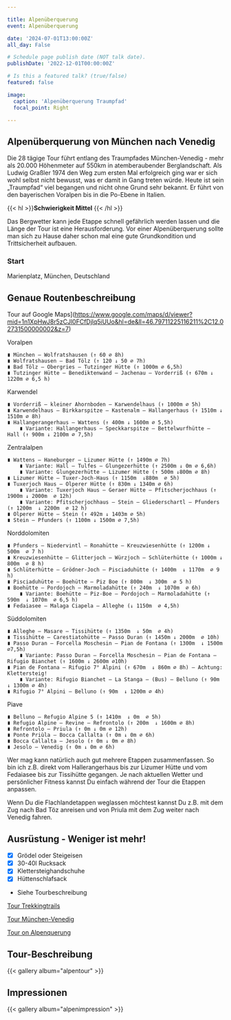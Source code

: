 ```yaml
---

title: Alpenüberquerung
event: Alpenüberquerung

date: '2024-07-01T13:00:00Z'
all_day: False

# Schedule page publish date (NOT talk date).
publishDate: '2022-12-01T00:00:00Z'

# Is this a featured talk? (true/false)
featured: false

image:
  caption: 'Alpenüberquerung Traumpfad'
  focal_point: Right

---
```


## **Alpenüberquerung von München nach Venedig**

Die 28 tägige Tour führt entlang des Traumpfades München-Venedig - mehr als 20.000 Höhenmeter auf 550km in atemberaubender Berglandschaft. Als Ludwig Graßler 1974 den Weg zum ersten Mal erfolgreich ging war er sich wohl selbst nicht bewusst, was er damit in Gang treten würde. Heute ist sein „Traumpfad“ viel begangen und nicht ohne Grund sehr bekannt. Er führt von den bayerischen Voralpen bis in die Po-Ebene in Italien.

{{< hl >}}**Schwierigkeit Mittel** {{< /hl >}}

Das Bergwetter kann jede Etappe schnell gefährlich werden lassen und die Länge der Tour ist eine Herausforderung. Vor einer Alpenüberquerung sollte man sich zu Hause daher schon mal eine gute Grundkondition und Trittsicherheit aufbauen.

### Start 
Marienplatz, München, Deutschland

## Genaue Routenbeschreibung

Tour auf Google Maps](https://www.google.com/maps/d/viewer?mid=1n1XpHwJ8r5zCJl0FCfDjlq5iUUo&hl=de&ll=46.79711225116211%2C12.02731500000002&z=7)

Voralpen

    ∎ München – Wolfratshausen (↑ 60 ∅ 8h)
    ∎ Wolfratshausen – Bad Tölz (↑ 120 ↓ 50 ∅ 7h)
    ∎ Bad Tölz – Obergries – Tutzinger Hütte (↑ 1000m ∅ 6,5h)
    ∎ Tutzinger Hütte – Benediktenwand – Jachenau – Vorderriß (↑ 670m ↓ 1220m ∅ 6,5 h)

Karwendel

    ∎ Vorderriß – kleiner Ahornboden – Karwendelhaus (↑ 1000m ∅ 5h)
    ∎ Karwendelhaus – Birkkarspitze – Kastenalm – Hallangerhaus (↑ 1510m ↓ 1510m ∅ 8h)
    ∎ Hallangerangerhaus – Wattens (↑ 400m ↓ 1600m ∅ 5,5h)
        ∎ Variante: Hallangerhaus – Speckkarspitze – Bettelwurfhütte – Hall (↑ 900m ↓ 2100m ∅ 7,5h)

Zentralalpen

    ∎ Wattens – Haneburger – Lizumer Hütte (↑ 1490m ∅ 7h)
        ∎ Variante: Hall – Tulfes – Glungezerhütte (↑ 2500m ↓ 0m ∅ 6,6h)
        ∎ Variante: Glungezerhütte – Lizumer Hütte (↑ 500m ↓800m ∅ 8h)
    ∎ Lizumer Hütte – Tuxer-Joch-Haus (↑ 1150m  ↓880m  ∅ 5h)
    ∎ Tuxerjoch Haus – Olperer Hütte (↑ 830m ↓ 1340m ∅ 6h)
        ∎ Variante: Tuxerjoch Haus – Geraer Hütte – Pfitscherjochhaus (↑ 1900m ↓ 2000m  ∅ 12h)
        ∎ Variante: Pfitscherjochhaus – Stein – Gliederschartl – Pfunders (↑ 1200m  ↓ 2200m  ∅ 12 h)
    ∎ Olperer Hütte – Stein (↑ 492m ↓ 1403m ∅ 5h)
    ∎ Stein – Pfunders (↑ 1100m ↓ 1500m ∅ 7,5h)

Norddolomiten

    ∎ Pfunders – Niedervintl – Ronahütte – Kreuzwiesenhütte (↑ 1200m ↓ 500m  ∅ 7 h)
    ∎ Kreuzwiesenhütte – Glitterjoch – Würzjoch – Schlüterhütte (↑ 1000m ↓ 800m  ∅ 8 h)
    ∎ Schlüterhütte – Grödner-Joch – Pisciaduhütte (↑ 1400m  ↓ 1170m  ∅ 9 h)
    ∎ Pisciaduhütte – Boehütte – Piz Boe (↑ 800m  ↓ 300m  ∅ 5 h)
    ∎ Boehütte – Pordojoch – Marmoladahütte (↑ 240m  ↓ 1070m  ∅ 6h)
        ∎ Variante: Boehütte – Piz-Boe – Pordojoch – Marmoladahütte (↑ 590m  ↓ 1070m  ∅ 6,5 h)
    ∎ Fedaiasee – Malaga Ciapela – Alleghe (↓ 1150m  ∅ 4,5h)

Süddolomiten

    ∎ Alleghe – Masare – Tissihütte (↑ 1350m  ↓ 50m  ∅ 4h)
    ∎ Tissihütte – Carestiatohütte – Passo Duran (↑ 1450m ↓ 2000m  ∅ 10h)
    ∎ Passo Duran – Forcella Moschesin – Pian de Fontana (↑ 1300m  ↓ 1500m  ∅7,5h)
        ∎ Variante: Passo Duran – Forcella Moschesin – Pian de Fontana – Rifugio Bianchet (↑ 1600m ↓ 2600m ∅10h)
    ∎ Pian de Fontana – Rifugio 7° Alpini (↑ 670m  ↓ 860m ∅ 8h) – Achtung: Klettersteig!
        ∎ Variante: Rifugio Bianchet – La Stanga – (Bus) – Belluno (↑ 90m  ↓ 1300m ∅ 4h)
    ∎ Rifugio 7° Alpini – Belluno (↑ 90m  ↓ 1200m ∅ 4h)

Piave

    ∎ Belluno – Refugio Alpine 5 (↑ 1410m  ↓ 0m  ∅ 5h)
    ∎ Refugio Alpine – Revine – Refrontolo (↑ 200m  ↓ 1600m ∅ 8h)
    ∎ Refrontolo – Priula (↑ 0m ↓ 0m ∅ 12h)
    ∎ Ponte Priùla – Bocca Callalta (↑ 0m ↓ 0m ∅ 6h)
    ∎ Bocca Callalta – Jesolo (↑ 0m ↓ 0m ∅ 8h)
    ∎ Jesolo – Venedig (↑ 0m ↓ 0m ∅ 6h)

Wer mag kann natürlich auch gut mehrere Etappen zusammenfassen. So bin ich z.B. direkt vom Hallerangerhaus bis zur Lizumer Hütte und vom Fedaiasee bis zur Tissihütte gegangen. Je nach aktuellen Wetter und persönlicher Fitness kannst Du einfach während der Tour die Etappen anpassen.

Wenn Du die Flachlandetappen weglassen möchtest kannst Du z.B. mit dem Zug nach Bad Töz anreisen und von Priula mit dem Zug weiter nach Venedig fahren.

## Ausrüstung - Weniger ist mehr!

- [x] Grödel oder Steigeisen
- [x] 30-40l Rucksack
- [x] Klettersteighandschuhe
- [x] Hüttenschlafsack
- Siehe Tourbeschreibung

[Tour Trekkingtrails](https://trekkingtrails.de/muenchen-venedig/)

[Tour München-Venedig](http://alpenquerung.info/Alpenueberquerung/Traumpfad/Alpenueberquerung-auf-dem-traumpfad-von-Muenchen-nach-Venedig)

[Tour on Alpenquerung](http://alpenquerung.info/Alpenueberquerung/Traumpfad/Alpenueberquerung-auf-dem-traumpfad-von-Muenchen-nach-Venedig)

## Tour-Beschreibung

{{< gallery album="alpentour" >}}

## Impressionen

{{< gallery album="alpenimpression" >}}